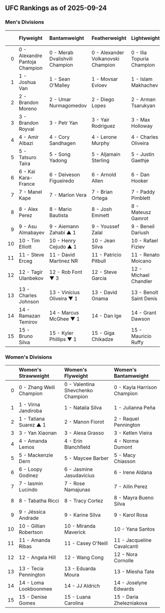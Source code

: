 ## UFC Rankings as of 2025-09-24

### Men's Divisions

|    | Flyweight                      | Bantamweight                   | Featherweight                      | Lightweight               | Welterweight                      | Middleweight                 | Light Heavyweight             | Heavyweight               |
|---:|:-------------------------------|:-------------------------------|:-----------------------------------|:--------------------------|:----------------------------------|:-----------------------------|:------------------------------|:--------------------------|
|  0 | 0 - Alexandre Pantoja	Champion | 0 - Merab Dvalishvili	Champion | 0 - Alexander Volkanovski	Champion | 0 - Ilia Topuria	Champion | 0 - Jack Della Maddalena	Champion | 0 - Khamzat Chimaev	Champion | 0 - Magomed Ankalaev	Champion | 0 - Tom Aspinall	Champion |
|  1 | 1 - Joshua Van                 | 1 - Sean O'Malley              | 1 - Movsar Evloev                  | 1 - Islam Makhachev       | 1 - Belal Muhammad                | 1 - Dricus Du Plessis        | 1 - Alex Pereira              | 1 - Ciryl Gane            |
|  2 | 2 - Brandon Moreno             | 2 - Umar Nurmagomedov          | 2 - Diego Lopes                    | 2 - Arman Tsarukyan       | 2 - Sean Brady                    | 2 - Nassourdine Imavov       | 2 - Jiří Procházka            | 2 - Alexander Volkov      |
|  3 | 3 - Brandon Royval             | 3 - Petr Yan                   | 3 - Yair Rodriguez                 | 3 - Max Holloway          | 3 - Shavkat Rakhmonov             | 3 - Sean Strickland          | 3 - Carlos Ulberg             | 3 - Sergei Pavlovich      |
|  4 | 4 - Amir Albazi                | 4 - Cory Sandhagen             | 4 - Lerone Murphy                  | 4 - Charles Oliveira      | 4 - Leon Edwards                  | 4 - Reinier de Ridder        | 4 - Khalil Rountree Jr.       | 4 - Curtis Blaydes        |
|  5 | 5 - Tatsuro Taira              | 5 - Song Yadong                | 5 - Aljamain Sterling              | 5 - Justin Gaethje        | 5 - Kamaru Usman                  | 5 - Israel Adesanya          | 5 - Jan Błachowicz            | 5 - Jailton Almeida       |
|  6 | 6 - Kai Kara-France            | 6 - Deiveson Figueiredo        | 6 - Arnold Allen                   | 6 - Dan Hooker            | 6 - Ian Machado Garry             | 6 - Anthony Hernandez        | 6 - Jamahal Hill              | 6 - Waldo Cortes Acosta   |
|  7 | 7 - Manel Kape                 | 7 - Marlon Vera                | 7 - Brian Ortega                   | 7 - Paddy Pimblett        | 7 - Michael Morales               | 7 - Robert Whittaker         | 7 - Dominick Reyes            | 7 - Serghei Spivac        |
|  8 | 8 - Alex Perez                 | 8 - Mario Bautista             | 8 - Josh Emmett                    | 8 - Mateusz Gamrot        | 8 - Joaquin Buckley               | 8 - Caio Borralho            | 8 - Aleksandar Rakić          | 8 - Derrick Lewis         |
|  9 | 9 - Asu Almabayev              | 9 - Aiemann Zahabi	▲ 1         | 9 - Youssef Zalal                  | 9 - Beneil Dariush        | 9 - Carlos Prates                 | 9 - Michael Page             | 9 - Volkan Oezdemir           | 9 - Ante Delija           |
| 10 | 10 - Tim Elliott               | 10 - Henry Cejudo	▲ 1          | 10 - Jean Silva                    | 10 - Rafael Fiziev        | 10 - Colby Covington              | 10 - Jared Cannonier         | 10 - Azamat Murzakanov        | 10 - Marcin Tybura        |
| 11 | 11 - Steve Erceg               | 11 - David Martinez	NR         | 11 - Patricio Pitbull              | 11 - Renato Moicano       | 11 - Gilbert Burns                | 11 - Roman Dolidze           | 11 - Bogdan Guskov            | 11 - Tai Tuivasa          |
| 12 | 12 - Tagir Ulanbekov           | 12 - Rob Font	▼ 3              | 12 - Steve Garcia                  | 12 - Michael Chandler     | 12 - Geoff Neal                   | 11 - Brendan Allen           | 12 - Johnny Walker            | 12 - Shamil Gaziev        |
| 13 | 13 - Charles Johnson           | 13 - Vinicius Oliveira	▼ 1     | 13 - David Onama                   | 13 - Benoît Saint Denis   | 13 - Daniel Rodriguez             | 13 - Paulo Costa             | 13 - Nikita Krylov            | 13 - Mick Parkin          |
| 14 | 14 - Ramazan Temirov           | 14 - Marcus McGhee	▼ 1         | 14 - Dan Ige                       | 14 - Grant Dawson         | 14 - Gabriel Bonfim               | 14 - Marvin Vettori          | 14 - Alonzo Menifield         | 14 - Tallison Teixeira    |
| 15 | 15 - Bruno Silva               | 15 - Kyler Phillips	▼ 1        | 15 - Giga Chikadze                 | 15 - Mauricio Ruffy       | 15 - Kevin Holland                | 15 - Roman Kopylov           | 15 - Zhang Mingyang           | 15 - Valter Walker        |

### Women's Divisions

|    | Women's Strawweight      | Women's Flyweight                 | Women's Bantamweight        |
|---:|:-------------------------|:----------------------------------|:----------------------------|
|  0 | 0 - Zhang Weili	Champion | 0 - Valentina Shevchenko	Champion | 0 - Kayla Harrison	Champion |
|  1 | 1 - Virna Jandiroba      | 1 - Natalia Silva                 | 1 - Julianna Peña           |
|  2 | 1 - Tatiana Suarez	▲ 1   | 2 - Manon Fiorot                  | 2 - Raquel Pennington       |
|  3 | 3 - Yan Xiaonan          | 3 - Alexa Grasso                  | 3 - Ketlen Vieira           |
|  4 | 4 - Amanda Lemos         | 4 - Erin Blanchfield              | 4 - Norma Dumont            |
|  5 | 5 - Mackenzie Dern       | 5 - Maycee Barber                 | 5 - Macy Chiasson           |
|  6 | 6 - Loopy Godinez        | 6 - Jasmine Jasudavicius          | 6 - Irene Aldana            |
|  7 | 7 - Iasmin Lucindo       | 7 - Rose Namajunas                | 7 - Ailin Perez             |
|  8 | 8 - Tabatha Ricci        | 8 - Tracy Cortez                  | 8 - Mayra Bueno Silva       |
|  9 | 9 - Jéssica Andrade      | 9 - Karine Silva                  | 9 - Karol Rosa              |
| 10 | 10 - Gillian Robertson   | 10 - Miranda Maverick             | 10 - Yana Santos            |
| 11 | 11 - Amanda Ribas        | 11 - Casey O'Neill                | 11 - Jacqueline Cavalcanti  |
| 12 | 12 - Angela Hill         | 12 - Wang Cong                    | 12 - Nora Cornolle          |
| 13 | 13 - Tecia Pennington    | 13 - Eduarda Moura                | 13 - Miesha Tate            |
| 14 | 14 - Loma Lookboonmee    | 14 - JJ Aldrich                   | 14 - Joselyne Edwards       |
| 15 | 15 - Denise Gomes        | 15 - Luana Carolina               | 15 - Daria Zhelezniakova    |
